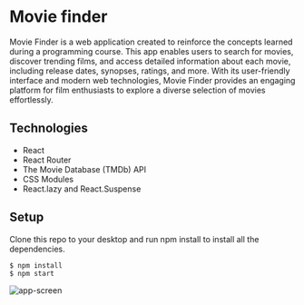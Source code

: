 # Movie finder
Movie Finder is a web application created to reinforce the concepts learned during a programming course. This app enables users to search for movies, discover trending films, and access detailed information about each movie, including release dates, synopses, ratings, and more. With its user-friendly interface and modern web technologies, Movie Finder provides an engaging platform for film enthusiasts to explore a diverse selection of movies effortlessly.

## Technologies
* React
* React Router
* The Movie Database (TMDb) API
* CSS Modules
* React.lazy and React.Suspense

## Setup

Clone this repo to your desktop and run npm install to install all the dependencies.

```
$ npm install
$ npm start
```

![app-screen](https://github.com/user-attachments/assets/211cc435-8a18-47f2-967e-f252f9e1a89f)
